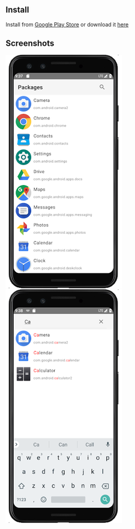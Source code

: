 ## Install

Install from [Google Play Store](https://play.google.com/store/apps/details?id=io.github.taosha.packages) or download it [here](https://github.com/taosha/packages/releases/download/v1.0/packages-1.0-googleplay.apk)

## Screenshots

![Screenshot 1](screenshot-1.webp) ![Screenshot 2](screenshot-2.webp)

